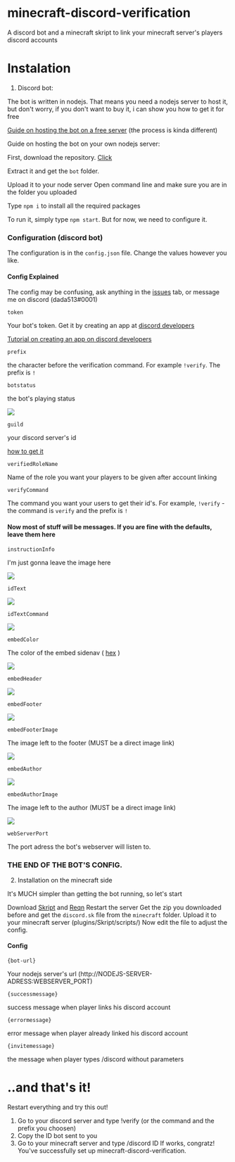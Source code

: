 
# minecraft-discord-verification
A discord bot and a minecraft skript to link your minecraft server's players discord accounts

# Instalation
1. Discord bot:

The bot is written in nodejs. That means you need a nodejs server to host it, but don't worry, if you don't want to buy it, i can show you how to get it for free

[Guide on hosting the bot on a free server](https://github.com/dada513/minecraft-discord-verification/blob/master/docs/freehosting.md) (the process is kinda different)

Guide on hosting the bot on your own nodejs server:

First, download the repository. [Click](https://github.com/dada513/minecraft-discord-verification/archive/master.zip)

Extract it and get the `bot` folder.

Upload it to your node server
Open command line and make sure you are in the folder you uploaded

Type `npm i` to install all the required packages

To run it, simply type `npm start`. But for now, we need to configure it. 

### Configuration (discord bot)

The configuration is in the `config.json` file. Change the values however you like.






#### Config Explained

The config may be confusing, ask anything in the [issues](https://github.com/dada513/minecraft-discord-verification/issues) tab, or message me on discord (dada513#0001)

`token`

Your bot's token. Get it by creating an app at [discord developers](https://discordapp.com/developers) 

[Tutorial on creating an app on discord developers](https://github.com)


`prefix`

the character before the verification command. For example `!verify`. The prefix is `!`


`botstatus`

the bot's playing status

![](https://i.imgur.com/rqNqiP6.png)



`guild`

your discord server's id

[how to get it](https://support.discordapp.com/hc/en-us/articles/206346498-Where-can-I-find-my-User-Server-Message-ID-)

`verifiedRoleName`

Name of the role you want your players to be given after account linking

`verifyCommand`

The command you want your users to get their id's. For example, `!verify` - the command is `verify` and the prefix is `!`


#### Now most of stuff will be messages. If you are fine with the defaults, leave them here

`instructionInfo`

I'm just gonna leave the image here

![](https://i.imgur.com/WaK0AUz.png)

`idText`

![](https://i.imgur.com/lOV4CLL.png)

`idTextCommand`

![](https://i.imgur.com/z2HI5V3.png)

`embedColor`

The color of the embed sidenav ( [hex](https://www.google.com/search?q=hex+color) )

![](https://i.imgur.com/HpL1Kl9.png)

`embedHeader`

![](https://i.imgur.com/Hfvn0E8.png)

`embedFooter`

![](https://i.imgur.com/bPYk0o7.png)

`embedFooterImage`

The image left to the footer (MUST be a direct image link)

![](https://i.imgur.com/SLLV1ts.png)

`embedAuthor`

![](https://i.imgur.com/znA15Pr.png)

`embedAuthorImage`

The image left to the author (MUST be a direct image link)

![](https://i.imgur.com/9UQJ8qs.png)

`webServerPort`

The port adress the bot's webserver will listen to.


### THE END OF THE BOT'S CONFIG.


2. Installation on the minecraft side


It's MUCH simpler than getting the bot running, so let's start


Download [Skript](https://docs.skunity.com/downloads) and [Reqn](https://forums.skunity.com/resources/reqn.95/)
Restart the server
Get the zip you downloaded before and get the `discord.sk` file from the `minecraft` folder.
Upload it to your minecraft server (plugins/Skript/scripts/)
Now edit the file to adjust the config.

#### Config

  `{bot-url}`
  
  Your nodejs server's url (http://NODEJS-SERVER-ADRESS:WEBSERVER_PORT)
  
  `{successmessage}`
  
  success message when player links his discord account
  
  `{errormessage}`
  
  error message when player already linked his discord account
  
  `{invitemessage}`
  
  the message when player types /discord without parameters
  
  
  
  # ..and that's it!
  Restart everything and try this out!
  1. Go to your discord server and type !verify (or the command and the prefix you choosen)
  2. Copy the ID bot sent to you
  3. Go to your minecraft server and type /discord ID
  If works, congratz! You've successfully set up minecraft-discord-verification. 
